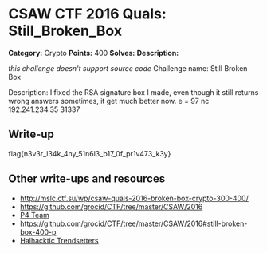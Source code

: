 # CSAW CTF 2016 Quals: Still_Broken_Box

**Category:** Crypto
**Points:** 400
**Solves:**
**Description:**

*this challenge doesn't support source code*
Challenge name: Still Broken Box

Description: I fixed the RSA signature box I made, even though it still returns wrong answers sometimes, it get much better now.
e = 97
nc 192.241.234.35 31337

## Write-up
flag{n3v3r_l34k_4ny_51n6l3_b17_0f_pr1v473_k3y}

## Other write-ups and resources

* http://mslc.ctf.su/wp/csaw-quals-2016-broken-box-crypto-300-400/
* https://github.com/grocid/CTF/tree/master/CSAW/2016
* [P4 Team](https://github.com/p4-team/ctf/tree/master/2016-09-16-csaw/still_broken_box)
* https://github.com/grocid/CTF/tree/master/CSAW/2016#still-broken-box-400-p
* [Halhacktic Trendsetters](https://galhacktictrendsetters.wordpress.com/2016/09/22/csaw-quals-2016-still-broken-box/)
